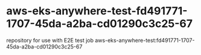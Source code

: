 # aws-eks-anywhere-test-fd491771-1707-45da-a2ba-cd01290c3c25-67
repository for use with E2E test job aws-eks-anywhere-test:fd491771-1707-45da-a2ba-cd01290c3c25-67
